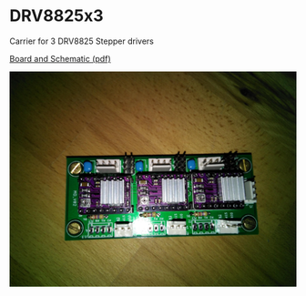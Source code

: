 # DRV8825x3
Carrier for 3 DRV8825 Stepper drivers

[Board and Schematic (pdf)](https://github.com/luni64/DRV8825x3/raw/master/media/)


![alt text](https://github.com/luni64/DRV8825x3/raw/master/media/IMG_20181223_095510_941.jpg "Board")


